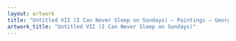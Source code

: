 ```yaml
---
layout: artwork
title: "Untitled VII (I Can Never Sleep on Sundays) — Paintings — George Chapman"
artwork_title: "Untitled VII (I Can Never Sleep on Sundays)"
---
```


